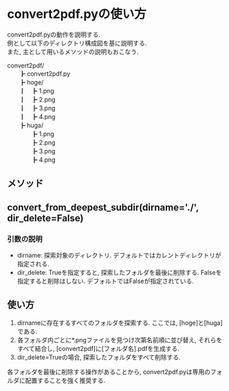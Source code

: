 # convert2pdf.pyの使い方  

convert2pdf.pyの動作を説明する.  
例として以下のディレクトリ構成図を基に説明する.  
また, 主として用いるメソッドの説明もおこなう.  

convert2pdf/  
　　┣ convert2pdf.py  
　　┣ hoge/  
　　┃　┣ 1.png  
　　┃　┣ 2.png  
　　┃　┣ 3.png  
　　┃　┣ 4.png  
　　┣ huga/  
　　　　┣ 1.png  
　　　　┣ 2.png  
　　　　┣ 3.png  
　　　　┣ 4.png  

## メソッド  
## convert_from_deepest_subdir(dirname='./', dir_delete=False)  
### 引数の説明  
- dirname: 探索対象のディレクトリ. デフォルトではカレントディレクトリが指定される.
- dir_delete: Trueを指定すると, 探索したフォルダを最後に削除する. Falseを指定すると削除はしない. デフォルトではFalseが指定されている.

## 使い方  
1. dirnameに存在するすべてのフォルダを探索する. ここでは, \[hoge\]と\[huga\]である.  
2. 各フォルダ内ごとに*.pngファイルを見つけ次第名前順に並び替え, それらをすべて結合し, \[convert2pdf\]に\[フォルダ名\].pdfを生成する. 
3. dir_delete=Trueの場合, 探索したフォルダをすべて削除する.

各フォルダを最後に削除する操作があることから, convert2pdf.pyは専用のフォルダに配置することを強く推奨する.


